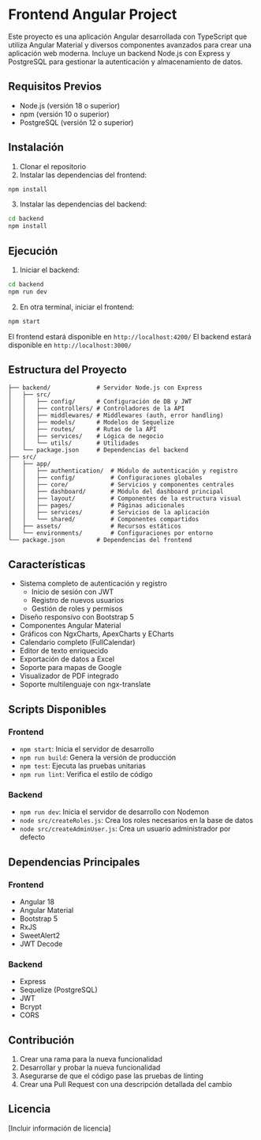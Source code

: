 # Frontend Angular Project

Este proyecto es una aplicación Angular desarrollada con TypeScript que utiliza Angular Material y diversos componentes avanzados para crear una aplicación web moderna. Incluye un backend Node.js con Express y PostgreSQL para gestionar la autenticación y almacenamiento de datos.

## Requisitos Previos

- Node.js (versión 18 o superior)
- npm (versión 10 o superior)
- PostgreSQL (versión 12 o superior)

## Instalación

1. Clonar el repositorio
2. Instalar las dependencias del frontend:
```bash
npm install
```
3. Instalar las dependencias del backend:
```bash
cd backend
npm install
```

## Ejecución

1. Iniciar el backend:
```bash
cd backend
npm run dev
```

2. En otra terminal, iniciar el frontend:
```bash
npm start
```

El frontend estará disponible en `http://localhost:4200/`
El backend estará disponible en `http://localhost:3000/`

## Estructura del Proyecto

```
├── backend/             # Servidor Node.js con Express
│   ├── src/
│   │   ├── config/      # Configuración de DB y JWT
│   │   ├── controllers/ # Controladores de la API
│   │   ├── middlewares/ # Middlewares (auth, error handling)
│   │   ├── models/      # Modelos de Sequelize
│   │   ├── routes/      # Rutas de la API
│   │   ├── services/    # Lógica de negocio
│   │   └── utils/       # Utilidades
│   └── package.json     # Dependencias del backend
├── src/
│   ├── app/
│   │   ├── authentication/  # Módulo de autenticación y registro
│   │   ├── config/          # Configuraciones globales
│   │   ├── core/            # Servicios y componentes centrales
│   │   ├── dashboard/       # Módulo del dashboard principal
│   │   ├── layout/          # Componentes de la estructura visual
│   │   ├── pages/           # Páginas adicionales
│   │   ├── services/        # Servicios de la aplicación
│   │   └── shared/          # Componentes compartidos
│   ├── assets/              # Recursos estáticos
│   └── environments/        # Configuraciones por entorno
└── package.json         # Dependencias del frontend
```

## Características

- Sistema completo de autenticación y registro
  - Inicio de sesión con JWT
  - Registro de nuevos usuarios
  - Gestión de roles y permisos
- Diseño responsivo con Bootstrap 5
- Componentes Angular Material
- Gráficos con NgxCharts, ApexCharts y ECharts
- Calendario completo (FullCalendar)
- Editor de texto enriquecido
- Exportación de datos a Excel
- Soporte para mapas de Google
- Visualizador de PDF integrado
- Soporte multilenguaje con ngx-translate

## Scripts Disponibles

### Frontend
- `npm start`: Inicia el servidor de desarrollo
- `npm run build`: Genera la versión de producción
- `npm test`: Ejecuta las pruebas unitarias
- `npm run lint`: Verifica el estilo de código

### Backend
- `npm run dev`: Inicia el servidor de desarrollo con Nodemon
- `node src/createRoles.js`: Crea los roles necesarios en la base de datos
- `node src/createAdminUser.js`: Crea un usuario administrador por defecto

## Dependencias Principales

### Frontend
- Angular 18
- Angular Material
- Bootstrap 5
- RxJS
- SweetAlert2
- JWT Decode

### Backend
- Express
- Sequelize (PostgreSQL)
- JWT
- Bcrypt
- CORS

## Contribución

1. Crear una rama para la nueva funcionalidad
2. Desarrollar y probar la nueva funcionalidad
3. Asegurarse de que el código pase las pruebas de linting
4. Crear una Pull Request con una descripción detallada del cambio

## Licencia

[Incluir información de licencia]

